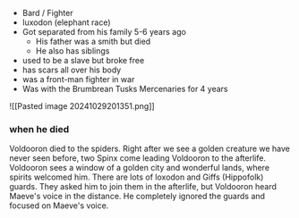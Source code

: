 * Bard / Fighter
* luxodon (elephant race)
* Got separated from his family 5-6 years ago
	* His father was a smith but died
	* He also has siblings
* used to be a slave but broke free
* has scars all over his body
* was a front-man fighter in war
* Was with the Brumbrean Tusks Mercenaries for 4 years

![[Pasted image 20241029201351.png]]
### when he died
Voldooron died to the spiders. Right after we see a golden creature we have never seen before, two Spinx come leading Voldooron to the afterlife. Voldooron sees a window of a golden city and wonderful lands, where spirits welcomed him. There are lots of loxodon and Giffs (Hippofolk) guards. They asked him to join them in the afterlife, but Voldooron heard Maeve's voice in the distance. He completely ignored the guards and focused on Maeve's voice.
